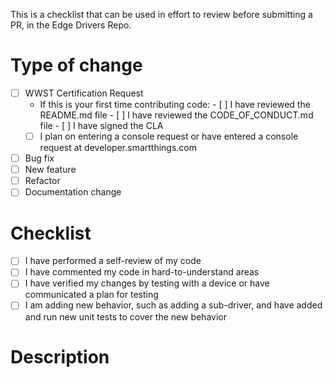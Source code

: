<!-- Check all that apply [x] -->

This is a checklist that can be used in effort to review before submitting a PR, in the Edge Drivers Repo.

# Type of change

- [ ] WWST Certification Request
     - If this is your first time contributing code:
           - [ ] I have reviewed the README.md file
           - [ ] I have reviewed the CODE_OF_CONDUCT.md file
           - [ ] I have signed the CLA
     - [ ] I plan on entering a console request or have entered a console request at developer.smartthings.com
- [ ] Bug fix
- [ ] New feature
- [ ] Refactor
- [ ] Documentation change

# Checklist

- [ ] I have performed a self-review of my code
- [ ] I have commented my code in hard-to-understand areas
- [ ] I have verified my changes by testing with a device or have communicated a plan for testing
- [ ] I am adding new behavior, such as adding a sub-driver, and have added and run new unit tests to cover the new behavior

# Description


